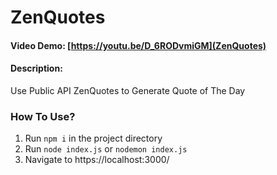 # ZenQuotes

#### Video Demo:  [https://youtu.be/D_6RODvmiGM](ZenQuotes)

#### Description: 
Use Public API ZenQuotes to Generate Quote of The Day

### How To Use?
1. Run ```npm i``` in the project directory
2. Run ```node index.js``` or ```nodemon index.js```
3. Navigate to https://localhost:3000/
